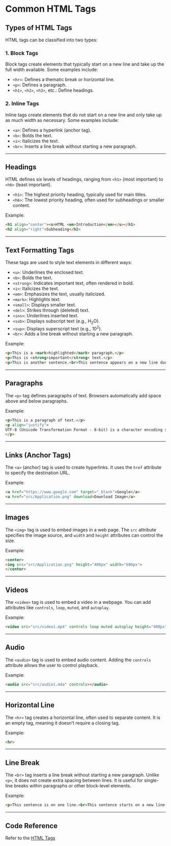 # Common HTML Tags

## Types of HTML Tags

HTML tags can be classified into two types:

### 1. Block Tags

Block tags create elements that typically start on a new line and take up the full width available. Some examples include:
- `<hr>`: Defines a thematic break or horizontal line.
- `<p>`: Defines a paragraph.
- `<h1>`, `<h2>`, `<h3>`, etc.: Define headings.

### 2. Inline Tags

Inline tags create elements that do not start on a new line and only take up as much width as necessary. Some examples include:
- `<a>`: Defines a hyperlink (anchor tag).
- `<b>`: Bolds the text.
- `<i>`: Italicizes the text.
- `<br>`: Inserts a line break without starting a new paragraph.

---

## Headings

HTML defines six levels of headings, ranging from `<h1>` (most important) to `<h6>` (least important).

- `<h1>`: The highest priority heading, typically used for main titles.
- `<h6>`: The lowest priority heading, often used for subheadings or smaller content.

Example:
```html
<h1 align="center"><u>HTML <em>Introduction</em></u></h1>
<h2 align="right">Subheading</h2>
```
---

## Text Formatting Tags

These tags are used to style text elements in different ways:

- `<u>`: Underlines the enclosed text.
- `<b>`: Bolds the text.
- `<strong>`: Indicates important text, often rendered in bold.
- `<i>`: Italicizes the text.
- `<em>`: Emphasizes the text, usually italicized.
- `<mark>`: Highlights text.
- `<small>`: Displays smaller text.
- `<del>`: Strikes through (deleted) text.
- `<ins>`: Underlines inserted text.
- `<sub>`: Displays subscript text (e.g., H<sub>2</sub>O).
- `<sup>`: Displays superscript text (e.g., 10<sup>2</sup>).
- `<br>`: Adds a line break without starting a new paragraph.

Example:
```html
<p>This is a <mark>highlighted</mark> paragraph.</p>
<p>This is <strong>important</strong> text.</p>
<p>This is another sentence.<br>This sentence appears on a new line due to the `<br>` tag.</p>
```
---

## Paragraphs

The `<p>` tag defines paragraphs of text. Browsers automatically add space above and below paragraphs.

Example:
```html
<p>This is a paragraph of text.</p>
<p align="justify">
UTF-8 (Unicode Transformation Format - 8-bit) is a character encoding system designed to encode all possible characters (called code points) in the Unicode standard using one to four bytes. It is widely used because it supports a vast range of characters from many languages and symbols, while being backward compatible with ASCII (which only uses one byte per character).
</p>
```
---

## Links (Anchor Tags)

The `<a>` (anchor) tag is used to create hyperlinks. It uses the `href` attribute to specify the destination URL.

Example:
```html
<a href="https://www.google.com" target="_blank">Google</a>
<a href="src/Application.png" download>Download Image</a>
```
---

## Images

The `<img>` tag is used to embed images in a web page. The `src` attribute specifies the image source, and `width` and `height` attributes can control the size.

Example:
```html
<center>
<img src="src/Application.png" height="400px" width="600px">
</center>
```
---

## Videos

The `<video>` tag is used to embed a video in a webpage. You can add attributes like `controls`, `loop`, `muted`, and `autoplay`.

Example:
```html
<video src="src/video1.mp4" controls loop muted autoplay height="400px" width="600px"></video>
```
---

## Audio

The `<audio>` tag is used to embed audio content. Adding the `controls` attribute allows the user to control playback.

Example:
```html
<audio src="src/audio1.m4a" controls></audio>
```
---

## Horizontal Line

The `<hr>` tag creates a horizontal line, often used to separate content. It is an empty tag, meaning it doesn’t require a closing tag.

Example:
```html
<hr>
```
---

## Line Break

The `<br>` tag inserts a line break without starting a new paragraph. Unlike `<p>`, it does not create extra spacing between lines. It is useful for single-line breaks within paragraphs or other block-level elements.

Example:
```html
<p>This sentence is on one line.<br>This sentence starts on a new line due to the `<br>` tag.</p>
```
---

## Code Reference
Refer to the [HTML Tags](https://github.com/manunmathew/python/raw/main/code/HTML/Introduction.html)
